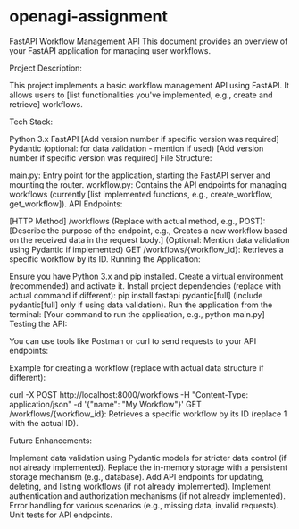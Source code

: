 # openagi-assignment
FastAPI Workflow Management API
This document provides an overview of your FastAPI application for managing user workflows.

Project Description:

This project implements a basic workflow management API using FastAPI. It allows users to [list functionalities you've implemented, e.g., create and retrieve] workflows.

Tech Stack:

Python 3.x
FastAPI [Add version number if specific version was required]
Pydantic (optional: for data validation - mention if used) [Add version number if specific version was required]
File Structure:

main.py: Entry point for the application, starting the FastAPI server and mounting the router.
workflow.py: Contains the API endpoints for managing workflows (currently [list implemented functions, e.g., create_workflow, get_workflow]).
API Endpoints:

[HTTP Method] /workflows (Replace with actual method, e.g., POST): [Describe the purpose of the endpoint, e.g., Creates a new workflow based on the received data in the request body.] (Optional: Mention data validation using Pydantic if implemented)
GET /workflows/{workflow_id}: Retrieves a specific workflow by its ID.
Running the Application:

Ensure you have Python 3.x and pip installed.
Create a virtual environment (recommended) and activate it.
Install project dependencies (replace with actual command if different): pip install fastapi pydantic[full] (include pydantic[full] only if using data validation).
Run the application from the terminal: [Your command to run the application, e.g., python main.py]
Testing the API:

You can use tools like Postman or curl to send requests to your API endpoints:

Example for creating a workflow (replace with actual data structure if different):

curl -X POST http://localhost:8000/workflows -H "Content-Type: application/json" -d '{"name": "My Workflow"}'
GET /workflows/{workflow_id}: Retrieves a specific workflow by its ID (replace 1 with the actual ID).

Future Enhancements:

Implement data validation using Pydantic models for stricter data control (if not already implemented).
Replace the in-memory storage with a persistent storage mechanism (e.g., database).
Add API endpoints for updating, deleting, and listing workflows (if not already implemented).
Implement authentication and authorization mechanisms (if not already implemented).
Error handling for various scenarios (e.g., missing data, invalid requests).
Unit tests for API endpoints.
